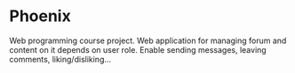 # Phoenix
Web programming course project.
Web application for managing forum and content on it depends on user role.
Enable sending messages, leaving comments, liking/disliking...
